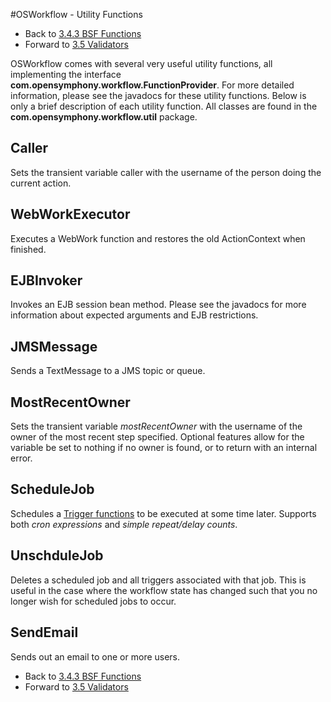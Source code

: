 #OSWorkflow - Utility Functions

* Back to [3.4.3 BSF Functions](bsf_functions.md)
* Forward to [3.5 Validators](validators.md)

OSWorkflow comes with several very useful utility functions, all implementing the interface __com.opensymphony.workflow.FunctionProvider__. For more detailed information, please see the javadocs for these utility functions. Below is only a brief description of each utility function. All classes are found in the __com.opensymphony.workflow.util__ package.

## Caller

Sets the transient variable caller with the username of the person doing the current action.

## WebWorkExecutor

Executes a WebWork function and restores the old ActionContext when finished.

## EJBInvoker

Invokes an EJB session bean method. Please see the javadocs for more information about expected arguments and EJB restrictions.

## JMSMessage

Sends a TextMessage to a JMS topic or queue.

## MostRecentOwner

Sets the transient variable *mostRecentOwner* with the username of the owner of the most recent step specified. Optional features allow for the variable be set to nothing if no owner is found, or to return with an internal error.

## ScheduleJob

Schedules a [Trigger functions](trigger_functions.md) to be executed at some time later. Supports both *cron expressions* and *simple repeat/delay counts*.

## UnschduleJob

Deletes a scheduled job and all triggers associated with that job. This is useful in the case where the workflow state has changed such that you no longer wish for scheduled jobs to occur.

## SendEmail

Sends out an email to one or more users.

* Back to [3.4.3 BSF Functions](bsf_functions.md)
* Forward to [3.5 Validators](validators.md)
